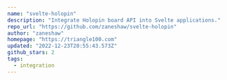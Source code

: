 ```yaml
---
name: "svelte-holopin"
description: "Integrate Holopin board API into Svelte applications."
repo_url: "https://github.com/zaneshaw/svelte-holopin"
author: "zaneshaw"
homepage: "https://triangle100.com"
updated: "2022-12-23T20:55:43.573Z"
github_stars: 2
tags: 
  - integration
---
```

